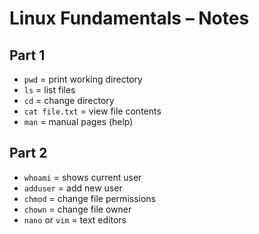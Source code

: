# Linux Fundamentals – Notes

## Part 1
- `pwd` = print working directory
- `ls` = list files
- `cd` = change directory
- `cat file.txt` = view file contents
- `man` = manual pages (help)

## Part 2
- `whoami` = shows current user
- `adduser` = add new user
- `chmod` = change file permissions
- `chown` = change file owner
- `nano` or `vim` = text editors
